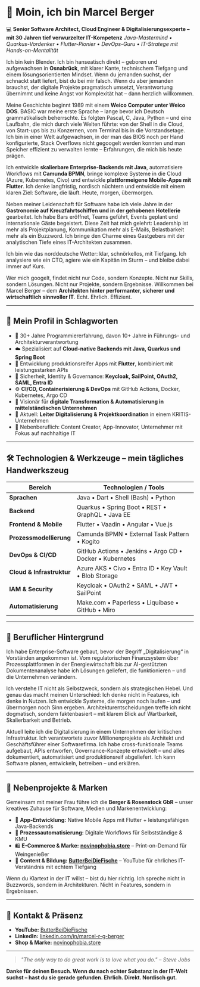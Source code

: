 # 👋 Moin, ich bin Marcel Berger

💻 **Senior Software Architect, Cloud Engineer & Digitalisierungsexperte – mit 30 Jahren tief verwurzelter IT-Kompetenz**
*Java-Mastermind • Quarkus-Vordenker • Flutter-Pionier • DevOps-Guru • IT-Stratege mit Hands-on-Mentalität*

Ich bin kein Blender. Ich bin hanseatisch direkt – geboren und aufgewachsen in **Osnabrück**, mit klarer Kante, technischem Tiefgang und einem lösungsorientierten Mindset. Wenn du jemanden suchst, der schnackt statt liefert, bist du bei mir falsch. Wenn du aber jemanden brauchst, der digitale Projekte pragmatisch umsetzt, Verantwortung übernimmt und keine Angst vor Komplexität hat – dann herzlich willkommen.

Meine Geschichte beginnt 1989 mit einem **Weico Computer unter Weico DOS**. BASIC war meine erste Sprache – lange bevor ich Deutsch grammatikalisch beherrschte. Es folgten Pascal, C, Java, Python – und eine Laufbahn, die mich durch viele Welten führte: von der Shell in die Cloud, von Start-ups bis zu Konzernen, vom Terminal bis in die Vorstandsetage. Ich bin in einer Welt aufgewachsen, in der man das BIOS noch per Hand konfigurierte, Stack Overflows nicht gegoogelt werden konnten und man Speicher effizient zu verwalten lernte – Erfahrungen, die mich bis heute prägen.

Ich entwickle **skalierbare Enterprise-Backends mit Java**, automatisiere Workflows mit **Camunda BPMN**, bringe komplexe Systeme in die Cloud (Azure, Kubernetes, Civo) und entwickle **plattformeigene Mobile-Apps mit Flutter**. Ich denke langfristig, nordisch nüchtern und entwickle mit einem klaren Ziel: Software, die läuft. Heute, morgen, übermorgen.

Neben meiner Leidenschaft für Software habe ich viele Jahre in der **Gastronomie auf Kreuzfahrtschiffen und in der gehobenen Hotellerie** gearbeitet. Ich habe Bars eröffnet, Teams geführt, Events geplant und internationale Gäste begeistert. Diese Zeit hat mich gelehrt: Leadership ist mehr als Projektplanung, Kommunikation mehr als E-Mails, Belastbarkeit mehr als ein Buzzword. Ich bringe den Charme eines Gastgebers mit der analytischen Tiefe eines IT-Architekten zusammen.

Ich bin wie das norddeutsche Wetter: klar, schnörkellos, mit Tiefgang. Ich analysiere wie ein CTO, agiere wie ein Kapitän im Sturm – und bleibe dabei immer auf Kurs.

Wer mich googelt, findet nicht nur Code, sondern Konzepte. Nicht nur Skills, sondern Lösungen. Nicht nur Projekte, sondern Ergebnisse. Willkommen bei Marcel Berger – dem **Architekten hinter performanter, sicherer und wirtschaftlich sinnvoller IT**. Echt. Ehrlich. Effizient.

---

## 🧠 Mein Profil in Schlagworten

* 🚀 30+ Jahre Programmiererfahrung, davon 10+ Jahre in Führungs- und Architekturverantwortung
* ☁️ Spezialisiert auf **Cloud-native Backends mit Java, Quarkus und Spring Boot**
* 📱 Entwicklung produktionsreifer Apps mit **Flutter**, kombiniert mit leistungsstarken APIs
* 🔐 Sicherheit, Identity & Governance: **Keycloak, SailPoint, OAuth2, SAML, Entra ID**
* ⚙️ **CI/CD, Containerisierung & DevOps** mit GitHub Actions, Docker, Kubernetes, Argo CD
* 🧠 Visionär für **digitale Transformation & Automatisierung in mittelständischen Unternehmen**
* 📍 Aktuell: **Leiter Digitalisierung & Projektkoordination** in einem KRITIS-Unternehmen
* 🎯 Nebenberuflich: Content Creator, App-Innovator, Unternehmer mit Fokus auf nachhaltige IT

---

## 🛠️ Technologien & Werkzeuge – mein tägliches Handwerkszeug

| Bereich                   | Technologien / Tools                                     |
| ------------------------- | -------------------------------------------------------- |
| **Sprachen**              | Java • Dart • Shell (Bash) • Python                      |
| **Backend**               | Quarkus • Spring Boot • REST • GraphQL • Java EE         |
| **Frontend & Mobile**     | Flutter • Vaadin • Angular • Vue.js                      |
| **Prozessmodellierung**   | Camunda BPMN • External Task Pattern • Kogito            |
| **DevOps & CI/CD**        | GitHub Actions • Jenkins • Argo CD • Docker • Kubernetes |
| **Cloud & Infrastruktur** | Azure AKS • Civo • Entra ID • Key Vault • Blob Storage   |
| **IAM & Security**        | Keycloak • OAuth2 • SAML • JWT • SailPoint               |
| **Automatisierung**       | Make.com • Paperless • Liquibase • GitHub • Miro         |

---

## 💼 Beruflicher Hintergrund

Ich habe Enterprise-Software gebaut, bevor der Begriff „Digitalisierung“ in Vorständen angekommen ist. Vom regulatorischen Finanzsystem über Prozessplattformen in der Energiewirtschaft bis zur AI-gestützten Dokumentenanalyse habe ich Lösungen geliefert, die funktionieren – und die Unternehmen verändern.

Ich verstehe IT nicht als Selbstzweck, sondern als strategischen Hebel. Und genau das macht meinen Unterschied: Ich denke nicht in Features, ich denke in Nutzen. Ich entwickle Systeme, die morgen noch laufen – und übermorgen noch Sinn ergeben. Architekturentscheidungen treffe ich nicht dogmatisch, sondern faktenbasiert – mit klarem Blick auf Wartbarkeit, Skalierbarkeit und Betrieb.

Aktuell leite ich die Digitalisierung in einem Unternehmen der kritischen Infrastruktur. Ich verantwortete zuvor Millionenprojekte als Architekt und Geschäftsführer einer Softwarefirma. Ich habe cross-funktionale Teams aufgebaut, APIs entworfen, Governance-Konzepte entwickelt – und alles dokumentiert, automatisiert und produktionsreif abgeliefert. Ich kann Software planen, entwickeln, betreiben – und erklären.

---

## 🌟 Nebenprojekte & Marken

Gemeinsam mit meiner Frau führe ich die **Berger & Rosenstock GbR** – unser kreatives Zuhause für Software, Medien und Markenentwicklung:

* 📱 **App-Entwicklung:** Native Mobile Apps mit Flutter + leistungsfähigen Java-Backends
* 🧾 **Prozessautomatisierung:** Digitale Workflows für Selbstständige & KMU
* 🛍️ **E-Commerce & Marke:** [**novinophobia.store**](https://novinophobia.store) – Print-on-Demand für Weingenießer
* 🎥 **Content & Bildung:** [**ButterBeiDieFische**](https://youtube.com/@butterbeidiefische) – YouTube für ehrliches IT-Verständnis mit echtem Tiefgang

Wenn du Klartext in der IT willst – bist du hier richtig. Ich spreche nicht in Buzzwords, sondern in Architekturen. Nicht in Features, sondern in Ergebnissen.

---

## 📡 Kontakt & Präsenz

* **YouTube:** [ButterBeiDieFische](https://youtube.com/@butterbeidiefische)
* **LinkedIn:** [linkedin.com/in/marcel-r-g-berger](https://linkedin.com/in/marcel-r-g-berger)
* **Shop & Marke:** [novinophobia.store](https://novinophobia.store)

---

> *"The only way to do great work is to love what you do." – Steve Jobs*

**Danke für deinen Besuch. Wenn du nach echter Substanz in der IT-Welt suchst – hast du sie gerade gefunden. Ehrlich. Direkt. Nordisch gut.**
